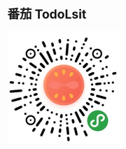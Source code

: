 # 番茄 TodoLsit
![image](https://github.com/Jiang12015/tomato_mini_program/blob/master/images/gh_789238b25663_258.jpg)
